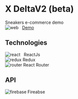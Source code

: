 # X DeltaV2 (beta)

Sneakers e-commerce demo<BR>
![web](https://user-images.githubusercontent.com/42875282/92638886-a11ddf00-f2a0-11ea-8392-68f65b802ff3.png) &nbsp; [Demo](https://xdeltav2.netlify.app/)

## Technologies
![react](https://user-images.githubusercontent.com/42875282/89714341-68b67880-d963-11ea-8e1d-774d1029a818.png) &nbsp; ReactJs <BR>
![redux](https://user-images.githubusercontent.com/42875282/95271987-ea604080-0804-11eb-9a8b-287738267a8b.png) Redux <BR>
![router](https://user-images.githubusercontent.com/42875282/176512853-bb603d66-d42d-40df-a7d8-9a750d51d1bc.png) React Router

## API
![firebase](https://user-images.githubusercontent.com/42875282/176513423-ceaa9144-53ee-47a6-bf97-314fe93a02d3.png) Fireabse
